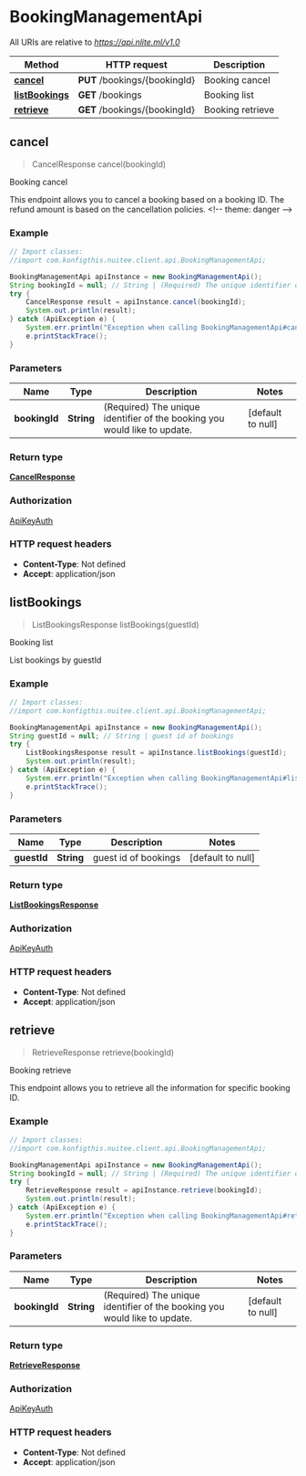 # BookingManagementApi

All URIs are relative to *https://api.nlite.ml/v1.0*

Method | HTTP request | Description
------------- | ------------- | -------------
[**cancel**](BookingManagementApi.md#cancel) | **PUT** /bookings/{bookingId} | Booking cancel
[**listBookings**](BookingManagementApi.md#listBookings) | **GET** /bookings | Booking list
[**retrieve**](BookingManagementApi.md#retrieve) | **GET** /bookings/{bookingId} | Booking retrieve



## cancel

> CancelResponse cancel(bookingId)

Booking cancel

This endpoint allows you to cancel a booking based on a booking ID. The refund amount is based on the cancellation policies. &lt;!-- theme: danger --&gt;

### Example

```java
// Import classes:
//import com.konfigthis.nuitee.client.api.BookingManagementApi;

BookingManagementApi apiInstance = new BookingManagementApi();
String bookingId = null; // String | (Required) The unique identifier of the booking you would like to update.
try {
    CancelResponse result = apiInstance.cancel(bookingId);
    System.out.println(result);
} catch (ApiException e) {
    System.err.println("Exception when calling BookingManagementApi#cancel");
    e.printStackTrace();
}
```

### Parameters


Name | Type | Description  | Notes
------------- | ------------- | ------------- | -------------
 **bookingId** | **String**| (Required) The unique identifier of the booking you would like to update. | [default to null]

### Return type

[**CancelResponse**](CancelResponse.md)

### Authorization

[ApiKeyAuth](../README.md#ApiKeyAuth)

### HTTP request headers

- **Content-Type**: Not defined
- **Accept**: application/json


## listBookings

> ListBookingsResponse listBookings(guestId)

Booking list

List bookings by guestId

### Example

```java
// Import classes:
//import com.konfigthis.nuitee.client.api.BookingManagementApi;

BookingManagementApi apiInstance = new BookingManagementApi();
String guestId = null; // String | guest id of bookings
try {
    ListBookingsResponse result = apiInstance.listBookings(guestId);
    System.out.println(result);
} catch (ApiException e) {
    System.err.println("Exception when calling BookingManagementApi#listBookings");
    e.printStackTrace();
}
```

### Parameters


Name | Type | Description  | Notes
------------- | ------------- | ------------- | -------------
 **guestId** | **String**| guest id of bookings | [default to null]

### Return type

[**ListBookingsResponse**](ListBookingsResponse.md)

### Authorization

[ApiKeyAuth](../README.md#ApiKeyAuth)

### HTTP request headers

- **Content-Type**: Not defined
- **Accept**: application/json


## retrieve

> RetrieveResponse retrieve(bookingId)

Booking retrieve

This endpoint allows you to retrieve all the information for specific booking ID.

### Example

```java
// Import classes:
//import com.konfigthis.nuitee.client.api.BookingManagementApi;

BookingManagementApi apiInstance = new BookingManagementApi();
String bookingId = null; // String | (Required) The unique identifier of the booking you would like to update.
try {
    RetrieveResponse result = apiInstance.retrieve(bookingId);
    System.out.println(result);
} catch (ApiException e) {
    System.err.println("Exception when calling BookingManagementApi#retrieve");
    e.printStackTrace();
}
```

### Parameters


Name | Type | Description  | Notes
------------- | ------------- | ------------- | -------------
 **bookingId** | **String**| (Required) The unique identifier of the booking you would like to update. | [default to null]

### Return type

[**RetrieveResponse**](RetrieveResponse.md)

### Authorization

[ApiKeyAuth](../README.md#ApiKeyAuth)

### HTTP request headers

- **Content-Type**: Not defined
- **Accept**: application/json

